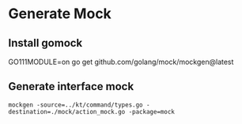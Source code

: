 # Generate Mock

## Install gomock

GO111MODULE=on go get github.com/golang/mock/mockgen@latest

## Generate interface mock

```
mockgen -source=../kt/command/types.go -destination=./mock/action_mock.go -package=mock
```
